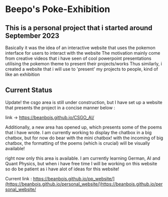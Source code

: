 # Beepo's Poke-Exhibition

## This is a personal project that i started around September 2023

 Basically it was the idea of an interactive website that uses the pokemon interface for users to interact with the website
 The motivation mainly come from creative videos that i have seen of cool powerpoint presentations utilising the pokemon theme to present their projects/works
 Thus similarly, i created a website that i will use to 'present' my projects to people, kind of like an exhibition

## Current Status

Update! the csgo area is still under construction, but I have set up a website
that presents the project in a concise manner below : 

link -> https://beanbois.github.io/CSGO_AI/

Additionally, a new area has opened up, which presents some of the poems that i have wrote. I am currently working to display the chatbox in a big chatbox, but for now 
do bear with the mini chatbox! with the incoming of big chatbox, the formatting 
of the poems (which is crucial) will be visually available!

right now only this area is available. I am currently learning German, AI and Quant Physics, but when i have free time I will be working on this website so do be patient as i have alot of ideas for this website!

Current link : https://beanbois.github.io/pp_website/](https://beanbois.github.io/personal_website/)https://beanbois.github.io/personal_website/


